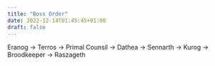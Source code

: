 ```yaml
---
title: "Boss Order"
date: 2022-12-14T01:45:45+01:00
draft: false
---
```


Eranog -> Terros -> Primal Counsil -> Dathea -> Sennarth -> Kurog -> Broodkeeper -> Raszageth
